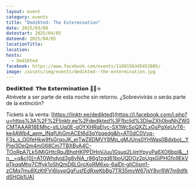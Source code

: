 ```yaml
---
layout: event
category: events
title: "DediKted: The Extermination"
date: 2025/03/08
datestart: 2025/04/05
dateend: 2025/04/05
locationTitle:
location:
hosts:
  - DediKted
facebook: https://www.facebook.com/events/1160156345453805/
image: /assets/img/events/dedikted--the-extermination.jpg
---
```


𝗗𝗲𝗱𝗶𝗞𝘁𝗲𝗱: 𝗧𝗵𝗲 𝗘𝘅𝘁𝗲𝗿𝗺𝗶𝗻𝗮𝘁𝗶𝗼𝗻 🧪🦠☣️  
Atrévete a ser parte de esta noche sin retorno. ¿Sobrevivirás o serás parte de la extinción?

Tickets a la venta: [https://linktr.ee/dedikted](https://l.facebook.com/l.php?u=https%3A%2F%2Flinktr.ee%2Fdedikted%3Ffbclid%3DIwZXh0bgNhZW0CMTAAAR18EMhc-stLUq0E-qOYXHRqElyc-SX1WcSoQXZLxGsPgXeUvT6-ke4AWb4_aem_INqfUhGmACEt6d3qYpqedg&h=AT0dC0Vvq-F3s_s_OGfeHkw9fsGrqoJK_erTwZ8DMVY8Mq_gMJUns0YHWas0BdxboL_YPigi3DeQm4mG68Cm7TBXByA4C-TOoRpA7Lk5iMjGHtcRqJBhqHKPPDHnVJuu1Gsuq2LjimYpyyPa6XO6bpI&__tn__=q&c[0]=AT0Whdyid3g8vNA_r86g1zgd61boUQDOz2pUgsGjPHGfo9EkVpTkqqMhv7Cffyk1oShQmD6LGroXoRM6xo-6alDt-gIiCIism1-zCMq7mu8XzKtFVj6loypQgFusfEdRxeKbBg7TR35mvW67jsY8vrRW7m9dfkdSHGb1UA)
